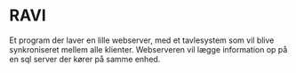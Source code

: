 # RAVI

Et program der laver en lille webserver, med et tavlesystem som vil blive synkroniseret mellem alle klienter.
Webserveren vil lægge information op på en sql server der kører på samme enhed.
